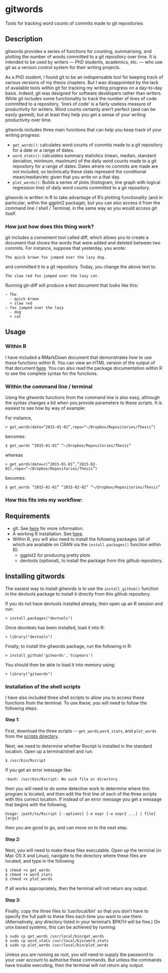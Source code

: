 # gitwords
Tools for tracking word counts of commits made to git repositories

## Description
gitwords provides a series of functions for counting, summarising, and plotting the number of words committed to a git repository over time. It is intended to be used by writers — PhD students, academics, etc. — who use git as a version control system for their writing projects. 

As a PhD student, I found git to be an indispensable tool for keeping track of various versions of my thesis chapters. But I was disappointed by the lack of available tools within git for tracking my writing progress on a day-to-day basis. Indeed, git was designed for software developers rather than writers. While git includes some functionality to track the number of lines of code committed to a repository, ‘lines of code’ is a fairly useless measure of productivity for writers. Word counts certainly aren’t perfect (and can be easily gamed), but at least they help you get a sense of your writing productivity over time.

gitwords includes three main functions that can help you keep track of your writing progress:
* `get_words()`: calculates word counts of commits made to a git repository for a date or a range of dates.
* `word_stats()`: calculates summary statistics (mean, median, standard deviation, minimum, maximum) of the daily word counts made to a git repository for a range of dates. Dates where no commits are made are not included, so technically these stats represent the conditional mean/median/etc given that you write on a that day.
* `plot_words()`: Builds a series of plots (histogram, line graph with logical regression line) of daily word counts committed to a git repository.

gitwords is written in R to take advantage of R’s plotting functionality (and in particular, within the ggplot2 package), but you can also access it from the command line / shell / Terminal, in the same way as you would access git itself. 

### How just how does this thing work?

git includes a convenient tool called diff, which allows you to create a document that shows the words that were added and deleted between two commits. For instance, suppose that yesterday, you wrote:

```
The quick brown fox jumped over the lazy dog.
```
and committed it to a git repository. Today, you change the above text to:
```
The slow red fox jumped over the lazy cat.
``` 
Running git-diff will produce a text document that looks like this:
```
~ The
  - quick brown
  + slow red
~ fox jumped over the lazy
  - dog
  + cat 
```

## Usage

### Within R

I have included a RMarkDown document that demonstrates how to use these functions within R. You can view an HTML version of the output of that document [here](http://htmlpreview.github.io/?https://github.com/tcspears/gitwords/blob/master/EXAMPLES.html). You can also read the package documentation within R to see the complete syntax for the functions. 

### Within the command line / terminal

Using the gitwords functions from the command line is also easy, although the syntax changes a bit when you provide parameters to these scripts. It is easiest to see how by way of example:

For instance,
```
> get_words(date=“2015-01-01”,repo=“~/Dropbox/Repositories/Thesis”)
```
becomes:
```
$ get_words “2015-01-01” “~/Dropbox/Repositories/Thesis”
```
whereas
```
> get_words(date=c(“2015-01-01”,”2015-02-02),repo=“~/Dropbox/Repositories/Thesis”)
```
becomes:
```
$ get_words “2015-01-01” “2015-02-02” “~/Dropbox/Repositories/Thesis”
```

### How this fits into my workflow:



## Requirements
* git. See [here](http://git-scm.com/book/en/v2/Getting-Started-Installing-Git) for more information.
* A working R installation. See [here](http://www.r-project.org/). 
* Within R, you will also need to install the following packages (all of which are available on CRAN via the `install.packages()` function within R):
  * ggplot2 for producing pretty plots
  * devtools (optional), to install the package from this github repository.

## Installing gitwords
The easiest way to install gitwords is to use the `install_github()` function in the devtools package to install it directly from this github repository.

If you do not have devtools installed already, then open up an R session and run:
```
> install.packages("devtools")
```
Once devotees has been installed, load it into R:
```
> library("devtools")
```
Finally, to install the gitwords package, run the following in R:
```
> install_github('gitwords','tcspears')
```
You should then be able to load it into memory using:
```
> library("gitwords")
```

### Installation of the shell scripts
I have also included three shell scripts to allow you to access  these functions from the terminal. To use these, you will need to follow the following steps.

#### Step 1:
First, download the three scripts -- `get_words`,`word_stats`, and `plot_words` from the [scripts directory](https://github.com/tcspears/gitwords/tree/master/scripts).

Next, we need to determine whether Rscript is installed in the standard location. Open up a terminal/shell and run:
```
$ /usr/bin/Rscript
```
If you get an error message like:
```
-bash: /usr/bin/Rscript: No such file or directory 
```
then you will need to do some detective work to determine where this program is located, and then edit the first line of each of the three scripts with this correct location. If instead of an error message you get a message that begins with the following, 
```
Usage: /path/to/Rscript [--options] [-e expr [-e expr2 ...] | file] [args]
```
then you are good to go, and can move on to the next step.

#### Step 2:

Next, you will need to make these files executable. Open up the terminal (in Mac OS X and Linux), navigate to the directory where these files are located, and type in the following
```
$ chmod +x get_words
$ chmod +x word_stats
$ chmod +x plot_words
```
If all works appropriately, then the terminal will not return any output.

#### Step 3:

Finally, copy the three files to ’/usr/local/bin’ so that you don’t have to specify the full path to these files each time you want to use them. (Alternatively, any directory listed in your terminal’s $PATH will be fine.) On unix based systems, this can be achieved by running:
```
$ sudo cp get_words /usr/local/bin/get_words
$ sudo cp word_stats /usr/local/bin/word_stats
$ sudo cp plot_words /usr/local/bin/plot_words
```
Unless you are running as root, you will need to supply the password to your user account to authorise these commands. But unless the commands have trouble executing, then the terminal will not return any output.



